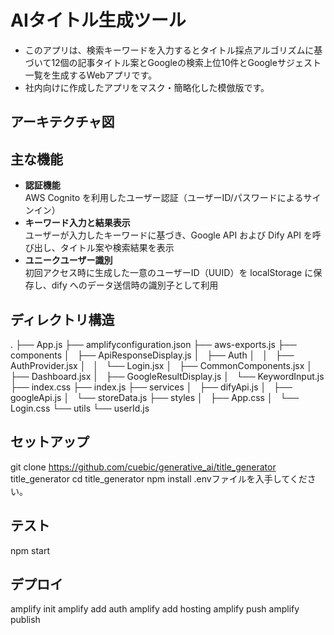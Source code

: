 # AIタイトル生成ツール
- このアプリは、検索キーワードを入力するとタイトル採点アルゴリズムに基づいて12個の記事タイトル案とGoogleの検索上位10件とGoogleサジェスト一覧を生成するWebアプリです。
- 社内向けに作成したアプリをマスク・簡略化した模倣版です。

## アーキテクチャ図


## 主な機能

- **認証機能**  
  AWS Cognito を利用したユーザー認証（ユーザーID/パスワードによるサインイン）
- **キーワード入力と結果表示**  
  ユーザーが入力したキーワードに基づき、Google API および Dify API を呼び出し、タイトル案や検索結果を表示
- **ユニークユーザー識別**  
  初回アクセス時に生成した一意のユーザーID（UUID）を localStorage に保存し、dify へのデータ送信時の識別子として利用

## ディレクトリ構造
.
├── App.js
├── amplifyconfiguration.json
├── aws-exports.js
├── components
│   ├── ApiResponseDisplay.js
│   ├── Auth
│   │   ├── AuthProvider.jsx
│   │   └── Login.jsx
│   ├── CommonComponents.jsx
│   ├── Dashboard.jsx
│   ├── GoogleResultDisplay.js
│   └── KeywordInput.js
├── index.css
├── index.js
├── services
│   ├── difyApi.js
│   ├── googleApi.js
│   └── storeData.js
├── styles
│   ├── App.css
│   └── Login.css
└── utils
    └── userId.js


## セットアップ
git clone https://github.com/cuebic/generative_ai/title_generator title_generator
cd title_generator
npm install
.envファイルを入手してください。

## テスト
npm start

## デプロイ
amplify init
amplify add auth
amplify add hosting
amplify push
amplify publish
